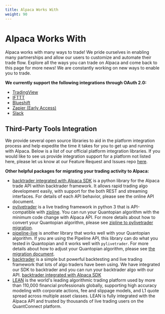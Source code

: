 ```yaml
---
title: Alpaca Works With
weight: 90
---
```


# Alpaca Works With
Alpaca works with many ways to trade! We pride ourselves in enabling many partnerships and allow our users to customize and automate their trade flow. Explore all the ways you can trade on Alpaca and come back to this page for more news! We are constantly working on new ways to enable you to trade.

**We currently support the following integrations through OAuth 2.0:**

* [TradingView](https://tradingview.com/broker/Alpaca)
* [IFTTT](https://ifttt.com/alpaca)
* [Blueshift](./blueshift)
* [Zapier (Early Access)](https://zapier.com/apps/alpaca/integrations)
* [Slack](./alpaca-for-slack)


## Third-Party Tools Integration
We provide several open source libraries to aid in the platform integration process and help expedite the time it takes for you to get up and running with Alpaca. Below is a list of our official platform integration libraries. If you would like to see us provide integration support for a platform not listed here, please let us know at our Feature Request and Issues repo
[here](https://github.com/alpacahq/Alpaca-API).


**Other helpful packages for migrating your trading activity to Alpaca:**

* [backtrader integrated with Alpaca SDK](https://github.com/alpacahq/alpaca-backtrader-api/) is a python library for the Alpaca trade API within backtrader framework. It allows rapid trading algo development easily, with support for the both REST and streaming interfaces. For details of each API behavior, please see the online API document.
* [pylivetrader](https://github.com/alpacahq/pylivetrader/) is a live trading framework in
python 3 that is API-compatible with [zipline](https://github.com/quantopian/zipline/). You can run your Quantopian algorithm with the minimum code change with Alpaca API. For more details about how to convert your Quantopian algorithm, please see
[zipline to pylivetrader migration](./zipline-to-pylivetrader/).
* [pipeline-live](https://github.com/alpacahq/pipeline-live/) is another library
that works well with your Quantopian algorithm. If you are using the Pipeline API, this library can do what you tested in Quantopian and it works well with `pylivetrader`. For more details about how to adjust your Quantopian algorithm, please see [the migration document](./quantopian-to-pipeline-live/).
* [backtrader](https://github.com/backtrader/backtrader/) is a simple but powerful backtesting and live trading framework that lots of algo traders have been using. We have integrated our SDK to backtrader and you can run your backtrader algo with our API. [backtrader integrated with Alpaca SDK](https://github.com/alpacahq/alpaca-backtrader-api/)
* [LEAN](https://github.com/QuantConnect/Lean/tree/master/Brokerages/Alpaca) is the world's leading algorithmic trading platform used by more than 110,000 financial professionals globally, supporting high accuracy modeling with corporate actions, fee and slippage models, and L1 quote spread across multiple asset classes. LEAN is fully integrated with the Alpaca API and trusted by thousands of live trading users on the QuantConnect platform. 
